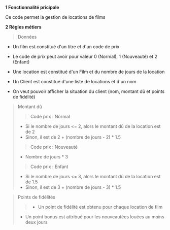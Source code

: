 **1 Fonctionnalité pricipale**

Ce code permet la gestion de locations de films

**2 Règles métiers**

>Données
 - Un film est constitué d'un titre et d'un code de prix
 - Le code de prix peut avoir pour valeur 0 (Normal), 1 (Nouveauté) et 2 (Enfant)

 - Une location est constitué d'un Film et du nombre de jours de la location
 - Un Client est constitué d'une liste de locations et d'un nom

 - On veut pouvoir afficher la situation du client (nom, montant dû et points de fidélité)

>Montant dû
>>Code prix : Normal
>  - Si le nombre de jours <= 2, alors le montant dû de la location est de 2
>  - Sinon, il est de 2 + (nombre de jours - 2) * 1.5
>>Code prix : Nouveauté
>  - Nombre de jours * 3
>> Code prix : Enfant
>  - Si le nombre de jours <= 3, alors le montant dû de la location est de 1.5
>  - Sinon, il est de 3 + (nombre de jours - 3) * 1.5


>Points de fidélités
>> - Un point de fidélité est obtenu pour chaque location de film
> - Un point bonus est attribué pour les nouveautées louées au moins deux jours